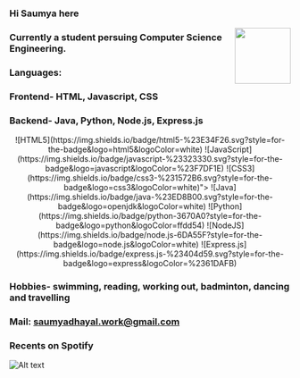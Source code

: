 ### Hi Saumya here
<a href="URL_REDIRECT" target="blank"><img align="right" src="https://giphy.com/gifs/stars-motion-graphics-galaxy-ghUOqcRA6zOb0Qvfrh" height="100" /></a>


### Currently a student persuing Computer Science Engineering.

### Languages:
### Frontend-   HTML, Javascript, CSS
### Backend-    Java, Python, Node.js, Express.js

<p align="center">
![HTML5](https://img.shields.io/badge/html5-%23E34F26.svg?style=for-the-badge&logo=html5&logoColor=white)
![JavaScript](https://img.shields.io/badge/javascript-%23323330.svg?style=for-the-badge&logo=javascript&logoColor=%23F7DF1E)
![CSS3](https://img.shields.io/badge/css3-%231572B6.svg?style=for-the-badge&logo=css3&logoColor=white)">
![Java](https://img.shields.io/badge/java-%23ED8B00.svg?style=for-the-badge&logo=openjdk&logoColor=white)
![Python](https://img.shields.io/badge/python-3670A0?style=for-the-badge&logo=python&logoColor=ffdd54)
![NodeJS](https://img.shields.io/badge/node.js-6DA55F?style=for-the-badge&logo=node.js&logoColor=white)
![Express.js](https://img.shields.io/badge/express.js-%23404d59.svg?style=for-the-badge&logo=express&logoColor=%2361DAFB) </p>


### Hobbies- swimming, reading, working out, badminton, dancing and travelling

### Mail: saumyadhayal.work@gmail.com

### Recents on Spotify
![Alt text](https://spotify-recently-played-readme.vercel.app/api?user=uxui5pqvpg5z5odrqxuzaytyu)



